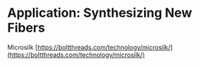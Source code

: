 # Application: Synthesizing New Fibers

Microsilk [https://boltthreads.com/technology/microsilk/](https://boltthreads.com/technology/microsilk/)

